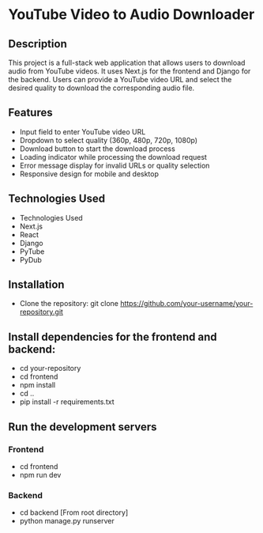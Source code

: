 # YouTube Video to Audio Downloader

## Description

This project is a full-stack web application that allows users to download audio from YouTube videos. It uses Next.js for the frontend and Django for the backend. Users can provide a YouTube video URL and select the desired quality to download the corresponding audio file.

## Features

- Input field to enter YouTube video URL
- Dropdown to select quality (360p, 480p, 720p, 1080p)
- Download button to start the download process
- Loading indicator while processing the download request
- Error message display for invalid URLs or quality selection
- Responsive design for mobile and desktop

## Technologies Used

- Technologies Used
- Next.js
- React
- Django
- PyTube
- PyDub

## Installation

- Clone the repository: git clone https://github.com/your-username/your-repository.git

## Install dependencies for the frontend and backend:

- cd your-repository
- cd frontend
- npm install
- cd ..
- pip install -r requirements.txt

## Run the development servers

### Frontend

- cd frontend
- npm run dev

### Backend

- cd backend [From root directory]
- python manage.py runserver
